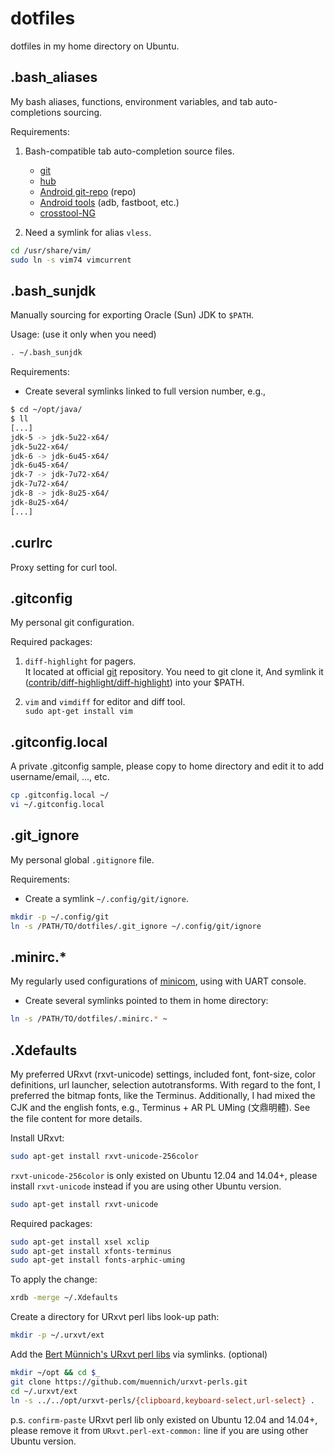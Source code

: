 dotfiles
========

dotfiles in my home directory on Ubuntu.


.bash_aliases
-------------

My bash aliases, functions, environment variables,
and tab auto-completions sourcing.

Requirements:

1.  Bash-compatible tab auto-completion source files.
    * [git](https://github.com/git/git)
    * [hub](https://github.com/github/hub/releases)
    * [Android git-repo](https://github.com/aartamonau/repo.bash_completion) (repo)
    * [Android tools](https://github.com/mbrubeck/android-completion) (adb, fastboot, etc.)
    * [crosstool-NG](http://crosstool-ng.org/git/crosstool-ng/)

2.  Need a symlink for alias `vless`.

```bash
cd /usr/share/vim/
sudo ln -s vim74 vimcurrent
```


.bash_sunjdk
------------

Manually sourcing for exporting Oracle (Sun) JDK to `$PATH`.

Usage: (use it only when you need)

```bash
. ~/.bash_sunjdk
```

Requirements:

* Create several symlinks linked to full version number, e.g.,

```bash
$ cd ~/opt/java/
$ ll
[...]
jdk-5 -> jdk-5u22-x64/
jdk-5u22-x64/
jdk-6 -> jdk-6u45-x64/
jdk-6u45-x64/
jdk-7 -> jdk-7u72-x64/
jdk-7u72-x64/
jdk-8 -> jdk-8u25-x64/
jdk-8u25-x64/
[...]
```


.curlrc
-------

Proxy setting for curl tool.


.gitconfig
----------

My personal git configuration.

Required packages:

1.  `diff-highlight` for pagers.  
    It located at official [git](https://github.com/git/git.git) repository.
    You need to git clone it,  And symlink it
    ([contrib/diff-highlight/diff-highlight](https://github.com/git/git/tree/master/contrib/diff-highlight)) into your $PATH.

2.  `vim` and `vimdiff` for editor and diff tool.  
    `sudo apt-get install vim`


.gitconfig.local
----------------

A private .gitconfig sample, please copy to home directory and edit it to add username/email, ..., etc.

```bash
cp .gitconfig.local ~/
vi ~/.gitconfig.local
```


.git_ignore
-----------

My personal global `.gitignore` file.

Requirements:

* Create a symlink `~/.config/git/ignore`.

```bash
mkdir -p ~/.config/git
ln -s /PATH/TO/dotfiles/.git_ignore ~/.config/git/ignore
```


.minirc.*
---------

My regularly used configurations of
[minicom](https://en.wikipedia.org/wiki/Minicom),
using with UART console.

* Create several symlinks pointed to them in home directory:

```bash
ln -s /PATH/TO/dotfiles/.minirc.* ~
```


.Xdefaults
----------

My preferred URxvt (rxvt-unicode) settings, included font, font-size, color
definitions, url launcher, selection autotransforms.  With regard to the
font, I preferred the bitmap fonts, like the Terminus.  Additionally, I had
mixed the CJK and the english fonts, e.g., Terminus + AR PL UMing (文鼎明體).
See the file content for more details.

Install URxvt:

```bash
sudo apt-get install rxvt-unicode-256color
```

`rxvt-unicode-256color` is only existed on Ubuntu 12.04 and 14.04+,
please install `rxvt-unicode` instead if you are using other Ubuntu version.

```bash
sudo apt-get install rxvt-unicode
```

Required packages:

```bash
sudo apt-get install xsel xclip
sudo apt-get install xfonts-terminus
sudo apt-get install fonts-arphic-uming
```

To apply the change:

```bash
xrdb -merge ~/.Xdefaults
```

Create a directory for URxvt perl libs look-up path:

```bash
mkdir -p ~/.urxvt/ext
```

Add the [Bert Münnich's URxvt perl libs](https://github.com/muennich/urxvt-perls)
via symlinks. (optional)

```bash
mkdir ~/opt && cd $_
git clone https://github.com/muennich/urxvt-perls.git
cd ~/.urxvt/ext
ln -s ../../opt/urxvt-perls/{clipboard,keyboard-select,url-select} .
```

p.s. `confirm-paste` URxvt perl lib only existed on Ubuntu 12.04 and 14.04+,
please remove it from `URxvt.perl-ext-common:` line if you are using other
Ubuntu version.
